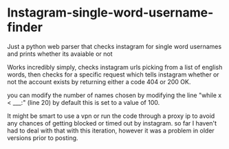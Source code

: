 # Instagram-single-word-username-finder
Just a python web parser that checks instagram for single word usernames and prints whether its avaiable or not

Works incredibly simply, checks instagram urls picking from a list of english words,
then checks for a specific request which tells instagram whether or not the account exists by returning either a code 404 or 200 OK.

you can modify the number of names chosen by modifying the line "while x < ___:" (line 20) by default this is set to a value of 100.

It might be smart to use a vpn or run the code through a proxy ip to avoid any chances of getting blocked or timed out by instagram.
so far I haven't had to deal with that with this iteration, however it was a problem in older versions prior to posting.

